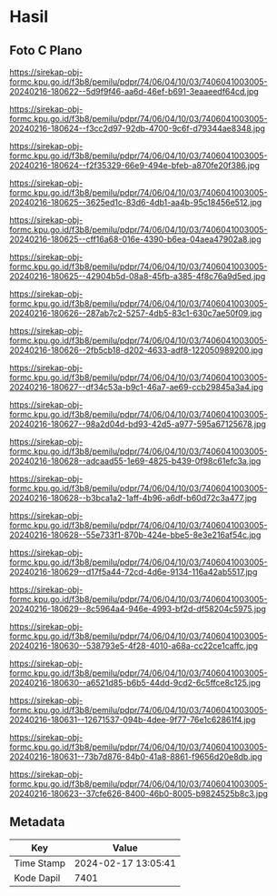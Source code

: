 # Hasil

## Foto C Plano

https://sirekap-obj-formc.kpu.go.id/f3b8/pemilu/pdpr/74/06/04/10/03/7406041003005-20240216-180622--5d9f9f46-aa6d-46ef-b691-3eaaeedf64cd.jpg

https://sirekap-obj-formc.kpu.go.id/f3b8/pemilu/pdpr/74/06/04/10/03/7406041003005-20240216-180624--f3cc2d97-92db-4700-9c6f-d79344ae8348.jpg

https://sirekap-obj-formc.kpu.go.id/f3b8/pemilu/pdpr/74/06/04/10/03/7406041003005-20240216-180624--f2f35329-66e9-494e-bfeb-a870fe20f386.jpg

https://sirekap-obj-formc.kpu.go.id/f3b8/pemilu/pdpr/74/06/04/10/03/7406041003005-20240216-180625--3625ed1c-83d6-4db1-aa4b-95c18456e512.jpg

https://sirekap-obj-formc.kpu.go.id/f3b8/pemilu/pdpr/74/06/04/10/03/7406041003005-20240216-180625--cff16a68-016e-4390-b6ea-04aea47902a8.jpg

https://sirekap-obj-formc.kpu.go.id/f3b8/pemilu/pdpr/74/06/04/10/03/7406041003005-20240216-180625--42904b5d-08a8-45fb-a385-4f8c76a9d5ed.jpg

https://sirekap-obj-formc.kpu.go.id/f3b8/pemilu/pdpr/74/06/04/10/03/7406041003005-20240216-180626--287ab7c2-5257-4db5-83c1-630c7ae50f09.jpg

https://sirekap-obj-formc.kpu.go.id/f3b8/pemilu/pdpr/74/06/04/10/03/7406041003005-20240216-180626--2fb5cb18-d202-4633-adf8-122050989200.jpg

https://sirekap-obj-formc.kpu.go.id/f3b8/pemilu/pdpr/74/06/04/10/03/7406041003005-20240216-180627--df34c53a-b9c1-46a7-ae69-ccb29845a3a4.jpg

https://sirekap-obj-formc.kpu.go.id/f3b8/pemilu/pdpr/74/06/04/10/03/7406041003005-20240216-180627--98a2d04d-bd93-42d5-a977-595a67125678.jpg

https://sirekap-obj-formc.kpu.go.id/f3b8/pemilu/pdpr/74/06/04/10/03/7406041003005-20240216-180628--adcaad55-1e69-4825-b439-0f98c61efc3a.jpg

https://sirekap-obj-formc.kpu.go.id/f3b8/pemilu/pdpr/74/06/04/10/03/7406041003005-20240216-180628--b3bca1a2-1aff-4b96-a6df-b60d72c3a477.jpg

https://sirekap-obj-formc.kpu.go.id/f3b8/pemilu/pdpr/74/06/04/10/03/7406041003005-20240216-180628--55e733f1-870b-424e-bbe5-8e3e216af54c.jpg

https://sirekap-obj-formc.kpu.go.id/f3b8/pemilu/pdpr/74/06/04/10/03/7406041003005-20240216-180629--d17f5a44-72cd-4d6e-9134-116a42ab5517.jpg

https://sirekap-obj-formc.kpu.go.id/f3b8/pemilu/pdpr/74/06/04/10/03/7406041003005-20240216-180629--8c5964a4-946e-4993-bf2d-df58204c5975.jpg

https://sirekap-obj-formc.kpu.go.id/f3b8/pemilu/pdpr/74/06/04/10/03/7406041003005-20240216-180630--538793e5-4f28-4010-a68a-cc22ce1caffc.jpg

https://sirekap-obj-formc.kpu.go.id/f3b8/pemilu/pdpr/74/06/04/10/03/7406041003005-20240216-180630--a6521d85-b6b5-44dd-9cd2-6c5ffce8c125.jpg

https://sirekap-obj-formc.kpu.go.id/f3b8/pemilu/pdpr/74/06/04/10/03/7406041003005-20240216-180631--12671537-094b-4dee-9f77-76e1c62861f4.jpg

https://sirekap-obj-formc.kpu.go.id/f3b8/pemilu/pdpr/74/06/04/10/03/7406041003005-20240216-180631--73b7d876-84b0-41a8-8861-f9656d20e8db.jpg

https://sirekap-obj-formc.kpu.go.id/f3b8/pemilu/pdpr/74/06/04/10/03/7406041003005-20240216-180623--37cfe626-8400-46b0-8005-b9824525b8c3.jpg


## Metadata

| Key        | Value               |
| ---------- | ------------------- |
| Time Stamp | 2024-02-17 13:05:41 |
| Kode Dapil | 7401                |



